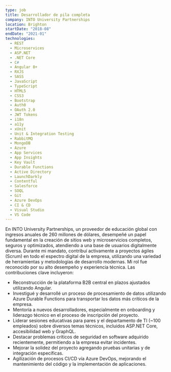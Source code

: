 ```yaml
---
type: job
title: Desarrollador de pila completa
company: INTO University Partnerships
location: Brighton
startDate: "2018-08"
endDate: "2021-01"
technologies:
  - REST
  - Microservices
  - ASP.NET
  - .NET Core
  - C#
  - Angular 8+
  - RXJS
  - SASS
  - JavaScript
  - TypeScript
  - HTML5
  - CSS3
  - Bootstrap
  - Auth0
  - OAuth 2.0
  - JWT Tokens
  - i18n
  - a11y
  - xUnit
  - Unit & Integration Testing
  - RabbitMQ
  - MongoDB
  - Azure
  - App Services
  - App Insights
  - Key Vault
  - Durable Functions
  - Active Directory
  - LaunchDarkly
  - Contentful
  - Salesforce
  - SOQL
  - Git
  - Azure DevOps
  - CI & CD
  - Visual Studio
  - VS Code
---
```


En INTO University Partnerships, un proveedor de educación global con ingresos anuales de 260 millones de dólares, desempeñé un papel fundamental en la creación de sitios web y microservicios completos, seguros y optimizados, atendiendo a una base de usuarios digitalmente diversa. Durante mi mandato, contribuí activamente a proyectos ágiles (Scrum) en todo el espectro digital de la empresa, utilizando una variedad de herramientas y metodologías de desarrollo modernas. Mi rol fue reconocido por su alto desempeño y experiencia técnica. Las contribuciones clave incluyeron:

- Reconstrucción de la plataforma B2B central en plazos ajustados utilizando Angular.
- Investigué y desarrollé un proceso de procesamiento de datos utilizando Azure Durable Functions para transportar los datos más críticos de la empresa.
- Mentoría a nuevos desarrolladores, especialmente en onboarding y liderazgo técnico en el proceso de inscripción del proyecto.
- Liderar sesiones educativas para pares y el departamento de TI (~100 empleados) sobre diversos temas técnicos, incluidos ASP.NET Core, accesibilidad web y GraphQL.
- Destacar problemas críticos de seguridad en software adquirido recientemente, permitiendo a la empresa evitar incidentes.
- Mejorar la solidez del proyecto agregando pruebas unitarias y de integración específicas.
- Agilización de procesos CI/CD vía Azure DevOps, mejorando el mantenimiento del código y la implementación de aplicaciones.
